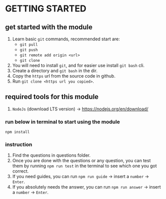 # GETTING STARTED

## get started with the module

1. Learn basic `git` commands, recommended start are:
    - `git pull`
    - `git push`
    - `git remote add origin <url>`
    - `git clone`
2. You will need to install `git`, and for easier use install `git bash` cli.
3. Create a directory and `git bash` in the dir.
4. Copy the `https` url from the source code in github.
5. Run `git clone <https url you copied>`.

## required tools for this module

1. `NodeJs` (download LTS version) -> https://nodejs.org/en/download/

### run below in terminal to start using the module

```
npm install
```

### instruction

1. Find the questions in questions folder.
2. Once you are done with the questions or any question, you can test them by running `npm run test` in the terminal to see which one you got correct.
3. If you need guides, you can run `npm run guide` -> insert a `number` -> `Enter`.
4. If you absolutely needs the answer, you can run `npm run answer` -> insert a `number` -> `Enter`.
